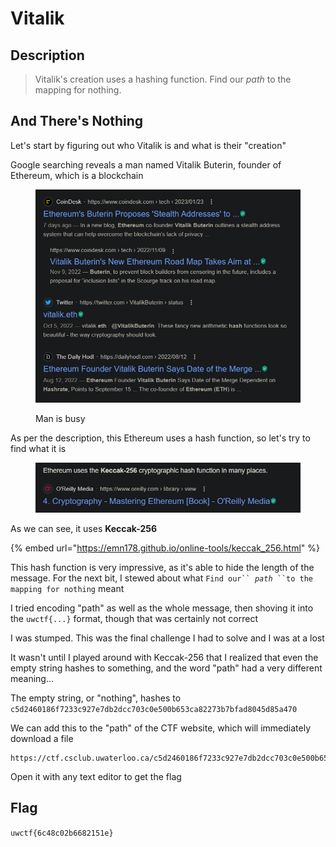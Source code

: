# Vitalik

## Description

> Vitalik's creation uses a hashing function. Find our _path_ to the mapping for nothing.

## And There's Nothing

Let's start by figuring out who Vitalik is and what is their "creation"

Google searching reveals a man named Vitalik Buterin, founder of Ethereum, which is a blockchain

<figure><img src="../../.gitbook/assets/image (4) (2).png" alt=""><figcaption><p>Man is busy</p></figcaption></figure>

As per the description, this Ethereum uses a hash function, so let's try to find what it is

<figure><img src="../../.gitbook/assets/image (15).png" alt=""><figcaption></figcaption></figure>

As we can see, it uses **Keccak-256**

{% embed url="https://emn178.github.io/online-tools/keccak_256.html" %}

This hash function is very impressive, as it's able to hide the length of the message. For the next bit, I stewed about what `Find our`` `_`path`_` ``to the mapping for nothing` meant

I tried encoding "path" as well as the whole message, then shoving it into the `uwctf{...}` format, though that was certainly not correct

I was stumped. This was the final challenge I had to solve and I was at a lost

It wasn't until I played around with Keccak-256 that I realized that even the empty string hashes to something, and the word "path" had a very different meaning...

The empty string, or "nothing", hashes to `c5d2460186f7233c927e7db2dcc703c0e500b653ca82273b7bfad8045d85a470`

We can add this to the "path" of the CTF website, which will immediately download a file

```
https://ctf.csclub.uwaterloo.ca/c5d2460186f7233c927e7db2dcc703c0e500b653ca82273b7bfad8045d85a470
```

Open it with any text editor to get the flag

## Flag

`uwctf{6c48c02b6682151e}`
